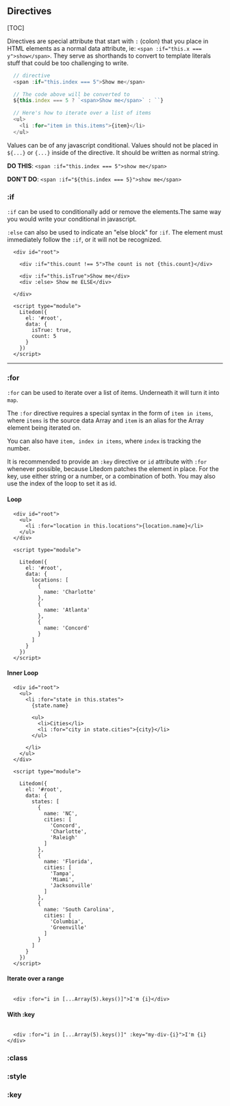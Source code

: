

## Directives

[TOC]

Directives are special attribute that start with `:` (colon) that you place in HTML elements as a normal data attribute, ie: `<span :if="this.x ===  y">show</span>`. They serve as shorthands to convert to template literals stuff that could be too challenging to write. 

```js
  // directive
  <span :if="this.index === 5">Show me</span>

  // The code above will be converted to 
  ${this.index === 5 ? `<span>Show me</span>` : ``}

  // Here's how to iterate over a list of items
  <ul>
    <li :for="item in this.items">{item}</li>
  </ul>

```

Values can be of any javascript conditional. Values should not be placed in `${...}` or `{...}` inside of the directive. It should be written as normal string. 

**DO THIS**: `<span :if="this.index === 5">show me</span>`

**DON'T DO**: `<span :if="${this.index === 5}">show me</span>`


### :if


`:if` can be used to conditionally add or remove the elements.The same way you would write your conditional in javascript. 

`:else` can also be used to indicate an "else block" for `:if`. The element must immediately follow the `:if`, or it will not be recognized.


```
  <div id="root">

    <div :if="this.count !== 5">The count is not {this.count}</div>

    <div :if="this.isTrue">Show me</div>
    <div :else> Show me ELSE</div>

  </div>

  <script type="module">
    Litedom({
      el: '#root',
      data: {
        isTrue: true,
        count: 5
      }
    })
  </script>

```

---

### :for

`:for` can be used to iterate over a list of items. Underneath it will turn it into `map`.

The `:for` directive requires a special syntax in the form of `item in items`, where `items` is the source data Array and `item` is an alias for the Array element being iterated on. 

You can also have `item, index in items`, where `index` is tracking the number.

It is recommended to provide an `:key` directive or `id` attribute with `:for` whenever possible, because Litedom patches the element in place. For the key, use either string or a number, or a combination of both. You may also use the index of the loop to set it as id.


#### Loop

```
  <div id="root">
    <ul>
      <li :for="location in this.locations">{location.name}</li>
    </ul>
  </div>

  <script type="module">

    Litedom({
      el: '#root',
      data: {
        locations: [
          {
            name: 'Charlotte'
          },
          {
            name: 'Atlanta'
          },
          {
            name: 'Concord'
          }
        ]
      }
    })
  </script>

```

#### Inner Loop

```
  <div id="root">
    <ul>
      <li :for="state in this.states">
        {state.name}

        <ul>
          <li>Cities</li>
          <li :for="city in state.cities">{city}</li>
        </ul>

      </li>
    </ul>
  </div>

  <script type="module">

    Litedom({
      el: '#root',
      data: {
        states: [
          {
            name: 'NC',
            cities: [
              'Concord',
              'Charlotte',
              'Raleigh'
            ]
          },
          {
            name: 'Florida',
            cities: [
              'Tampa',
              'Miami',
              'Jacksonville'
            ]
          },
          {
            name: 'South Carolina',
            cities: [
              'Columbia',
              'Greenville'
            ]
          }
        ]
      }
    })
  </script>
```

#### Iterate over a range

```

  <div :for="i in [...Array(5).keys()]">I'm {i}</div>

```

#### With :key

```

  <div :for="i in [...Array(5).keys()]" :key="my-div-{i}">I'm {i}</div>

```

### :class

### :style

### :key